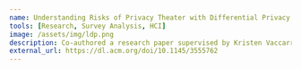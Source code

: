 ```yaml
---
name: Understanding Risks of Privacy Theater with Differential Privacy
tools: [Research, Survey Analysis, HCI]
image: /assets/img/ldp.png
description: Co-authored a research paper supervised by Kristen Vaccarro and Mary-Anne Smart to survey user perceptions on Differential Privacy and Privacy Theater.
external_url: https://dl.acm.org/doi/10.1145/3555762
---
```

